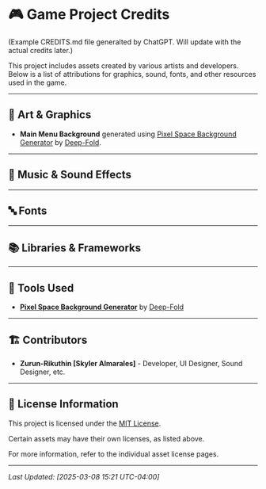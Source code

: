 # 🎮 Game Project Credits

(Example CREDITS.md file generalted by ChatGPT. Will update with the actual credits later.)

This project includes assets created by various artists and developers. Below is a list of attributions for graphics, sound, fonts, and other resources used in the game.

---

## 🎨 Art & Graphics  

- **Main Menu Background** generated using [Pixel Space Background Generator](https://deep-fold.itch.io/space-background-generator) by [Deep-Fold](https://deep-fold.itch.io).


<!-- - **[Background Image](https://example.com)** by *Artist Name* (License: CC-BY 4.0)  
- **Character Sprites** by *Artist Name* (License: Free for non-commercial use)  
- **Icons & UI Elements** from [Game-Icons.net](https://game-icons.net) (License: CC-BY 3.0)   -->

---

## 🎵 Music & Sound Effects  

<!-- - **"Epic Soundtrack"** by *Composer Name* (License: Royalty-Free)  
- **Sound Effects** from [Freesound.org](https://freesound.org) (Various licenses, see specific sound pages)  
- **UI Click Sounds** from [Kenney.nl](https://www.kenney.nl) (License: CC0 - Public Domain)   -->

---

## 🔤 Fonts  

<!-- - **"Press Start 2P"** by *Codeman38* (License: Open Font License)  
- **"Cooper Black"** by Adobe (Commercial License Required)   -->

---

## 📚 Libraries & Frameworks  

<!-- - **LWJGL (Lightweight Java Game Library)** - [LWJGL.org](https://www.lwjgl.org)  
- **JLayer MP3 Decoder** (License: LGPL)  
- **Swing & Java AWT** (Part of Java SE)   -->

---

## 📝 Tools Used  

- [**Pixel Space Background Generator**](https://deep-fold.itch.io/space-background-generator) by [Deep-Fold](https://deep-fold.itch.io)
<!-- - **Tiled Map Editor** - [mapeditor.org](https://www.mapeditor.org)  
- **Aseprite** (Pixel Art Tool) - [Aseprite.org](https://www.aseprite.org)  
- **Audacity** (Audio Editing) - [audacityteam.org](https://www.audacityteam.org)   -->

---

## 🏗️ Contributors  

- **Zurun-Rikuthin [Skyler Almarales]** - Developer, UI Designer, Sound Designer, etc.
<!-- - **Special Thanks** to [Community/Playtesters/Friends]   -->

---

## 📜 License Information  

This project is licensed under the [MIT License](https://mit-license.org/).

Certain assets may have their own licenses, as listed above.  

For more information, refer to the individual asset license pages.

---

_Last Updated: [2025-03-08 15:21 UTC-04:00]_
